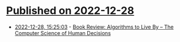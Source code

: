 # [Published on 2022-12-28](index.md)

* [2022-12-28, 15:25:03](https://news.ycombinator.com/item?id=34161864) - [Book Review: Algorithms to Live By – The Computer Science of Human Decisions](https://blog.galowicz.de/)
